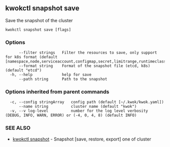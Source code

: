 ## kwokctl snapshot save

Save the snapshot of the cluster

```
kwokctl snapshot save [flags]
```

### Options

```
      --filter strings   Filter the resources to save, only support for k8s format (default [namespace,node,serviceaccount,configmap,secret,limitrange,runtimeclass.node.k8s.io,priorityclass.scheduling.k8s.io,daemonset.apps,deployment.apps,replicaset.apps,statefulset.apps,cronjob.batch,job.batch,persistentvolumeclaim,persistentvolume,pod,service,endpoints])
      --format string    Format of the snapshot file (etcd, k8s) (default "etcd")
  -h, --help             help for save
      --path string      Path to the snapshot
```

### Options inherited from parent commands

```
  -c, --config stringArray   config path (default [~/.kwok/kwok.yaml])
      --name string          cluster name (default "kwok")
  -v, --v log-level          number for the log level verbosity (DEBUG, INFO, WARN, ERROR) or (-4, 0, 4, 8) (default INFO)
```

### SEE ALSO

* [kwokctl snapshot](kwokctl_snapshot.md)	 - Snapshot [save, restore, export] one of cluster

